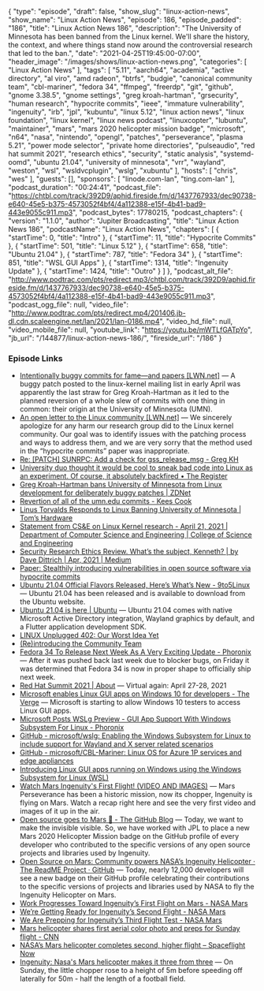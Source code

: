 {
  "type": "episode",
  "draft": false,
  "show_slug": "linux-action-news",
  "show_name": "Linux Action News",
  "episode": 186,
  "episode_padded": "186",
  "title": "Linux Action News 186",
  "description": "The University of Minnesota has been banned from the Linux kernel. We'll share the history, the context, and where things stand now around the controversial research that led to the ban.",
  "date": "2021-04-25T19:45:00-07:00",
  "header_image": "/images/shows/linux-action-news.png",
  "categories": [
    "Linux Action News"
  ],
  "tags": [
    "5.11",
    "aarch64",
    "academia",
    "active directory",
    "al viro",
    "amd radeon",
    "btrfs",
    "budgie",
    "canonical community team",
    "cbl-mariner",
    "fedora 34",
    "ffmpeg",
    "freerdp",
    "git",
    "github",
    "gnome 3.38.5",
    "gnome settings",
    "greg kroah-hartman",
    "grsecurity",
    "human research",
    "hypocrite commits",
    "ieee",
    "immature vulnerability",
    "ingenuity",
    "irb",
    "jpl",
    "kubuntu",
    "linux 5.12",
    "linux action news",
    "linux foundation",
    "linux kernel",
    "linux news podcast",
    "linuxcopter",
    "lubuntu",
    "maintainer",
    "mars",
    "mars 2020 helicopter mission badge",
    "microsoft",
    "n64",
    "nasa",
    "nintendo",
    "opengl",
    "patches",
    "perseverance",
    "plasma 5.21",
    "power mode selector",
    "private home directories",
    "pulseaudio",
    "red hat summit 2021",
    "research ethics",
    "security",
    "static analysis",
    "systemd-oomd",
    "ubuntu 21.04",
    "university of minnesota",
    "vrr",
    "wayland",
    "weston",
    "wsl",
    "wsldvcplugin",
    "wslg",
    "xubuntu"
  ],
  "hosts": [
    "chris",
    "wes"
  ],
  "guests": [],
  "sponsors": [
    "linode.com-lan",
    "ting.com-lan"
  ],
  "podcast_duration": "00:24:41",
  "podcast_file": "https://chtbl.com/track/392D9/aphid.fireside.fm/d/1437767933/dec90738-e640-45e5-b375-4573052f4bf4/4a112388-e15f-4b41-bad9-443e9055c911.mp3",
  "podcast_bytes": 17780215,
  "podcast_chapters": {
    "version": "1.1.0",
    "author": "Jupiter Broadcasting",
    "title": "Linux Action News 186",
    "podcastName": "Linux Action News",
    "chapters": [
      {
        "startTime": 0,
        "title": "Intro"
      },
      {
        "startTime": 11,
        "title": "Hypocrite Commits"
      },
      {
        "startTime": 501,
        "title": "Linux 5.12"
      },
      {
        "startTime": 658,
        "title": "Ubuntu 21.04"
      },
      {
        "startTime": 787,
        "title": "Fedora 34"
      },
      {
        "startTime": 851,
        "title": "WSL GUI Apps"
      },
      {
        "startTime": 1314,
        "title": "Ingenuity Update"
      },
      {
        "startTime": 1424,
        "title": "Outro"
      }
    ]
  },
  "podcast_alt_file": "http://www.podtrac.com/pts/redirect.mp3/chtbl.com/track/392D9/aphid.fireside.fm/d/1437767933/dec90738-e640-45e5-b375-4573052f4bf4/4a112388-e15f-4b41-bad9-443e9055c911.mp3",
  "podcast_ogg_file": null,
  "video_file": "http://www.podtrac.com/pts/redirect.mp4/201406.jb-dl.cdn.scaleengine.net/lan/2021/lan-0186.mp4",
  "video_hd_file": null,
  "video_mobile_file": null,
  "youtube_link": "https://youtu.be/mWTLfGATpYo",
  "jb_url": "/144877/linux-action-news-186/",
  "fireside_url": "/186"
}


### Episode Links

  * [Intentionally buggy commits for fame—and papers [LWN.net]](https://lwn.net/SubscriberLink/853717/2a0135e76b6991d8/ "Intentionally buggy commits for fame—and papers \[LWN.net\]") — A buggy patch posted to the linux-kernel mailing list in early April was apparently the last straw for Greg Kroah-Hartman as it led to the planned reversion of a whole slew of commits with one thing in common: their origin at the University of Minnesota (UMN). 
  * [An open letter to the Linux community [LWN.net]](https://lwn.net/ml/linux-kernel/CAK8KejpUVLxmqp026JY7x5GzHU2YJLPU8SzTZUNXU2OXC70ZQQ@mail.gmail.com/ "An open letter to the Linux community \[LWN.net\]") — We sincerely apologize for any harm our research group did to the Linux kernel community. Our goal was to identify issues with the patching process and ways to address them, and we are very sorry that the method used in the “hypocrite commits” paper was inappropriate.
  * [Re: [PATCH] SUNRPC: Add a check for gss_release_msg - Greg KH](https://lore.kernel.org/linux-nfs/YH5%2Fi7OvsjSmqADv@kroah.com/ "Re: \[PATCH\] SUNRPC: Add a check for gss_release_msg - Greg KH")
  * [University duo thought it would be cool to sneak bad code into Linux as an experiment. Of course, it absolutely backfired • The Register](https://www.theregister.com/2021/04/21/minnesota_linux_kernel_flaws_update/ "University duo thought it would be cool to sneak bad code into Linux as an experiment. Of course, it absolutely backfired • The Register")
  * [Greg Kroah-Hartman bans University of Minnesota from Linux development for deliberately buggy patches | ZDNet](https://www.zdnet.com/article/greg-kroah-hartman-bans-university-of-minnesota-from-linux-development-for-deliberately-buggy-patches/ "Greg Kroah-Hartman bans University of Minnesota from Linux development for deliberately buggy patches | ZDNet")
  * [ Revertion of all of the umn.edu commits - Kees Cook](https://lore.kernel.org/lkml/202104221451.292A6ED4@keescook/ " Revertion of all of the umn.edu commits - Kees Cook")
  * [Linus Torvalds Responds to Linux Banning University of Minnesota | Tom’s Hardware](https://www.tomshardware.com/news/linus-torvalds-responds-to-linux-banning-university-of-minnesota "Linus Torvalds Responds to Linux Banning University of Minnesota | Tom’s Hardware")
  * [Statement from CS&E on Linux Kernel research - April 21, 2021 | Department of Computer Science and Engineering | College of Science and Engineering](https://cse.umn.edu/cs/statement-cse-linux-kernel-research-april-21-2021 "Statement from CS&E on Linux Kernel research - April 21, 2021 | Department of Computer Science and Engineering | College of Science and Engineering")
  * [Security Research Ethics Review. What’s the subject, Kenneth? | by Dave Dittrich | Apr, 2021 | Medium](https://dave-dittrich.medium.com/security-research-ethics-review-cdcabf1bbabf "Security Research Ethics Review. What’s the subject, Kenneth? | by Dave Dittrich | Apr, 2021 | Medium")
  * [Paper: Stealthily introducing vulnerabilities in open source software via hypocrite commits](https://github.com/QiushiWu/qiushiwu.github.io/blob/main/papers/OpenSourceInsecurity.pdf "Paper: Stealthily introducing vulnerabilities in open source software via hypocrite commits")
  * [Ubuntu 21.04 Official Flavors Released, Here’s What’s New - 9to5Linux](https://9to5linux.com/ubuntu-21-04-official-flavors-released-heres-whats-new "Ubuntu 21.04 Official Flavors Released, Here’s What’s New - 9to5Linux") — Ubuntu 21.04 has been released and is available to download from the Ubuntu website.
  * [Ubuntu 21.04 is here | Ubuntu](https://ubuntu.com/blog/ubuntu-21-04-is-here "Ubuntu 21.04 is here | Ubuntu") — Ubuntu 21.04 comes with native Microsoft Active Directory integration, Wayland graphics by default, and a Flutter application development SDK. 
  * [LINUX Unplugged 402: Our Worst Idea Yet](https://linuxunplugged.com/402 "LINUX Unplugged 402: Our Worst Idea Yet")
  * [(Re)introducing the Community Team](https://ubuntu.com/blog/reintroducing-the-community-team "\(Re\)introducing the Community Team")
  * [Fedora 34 To Release Next Week As A Very Exciting Update - Phoronix](https://www.phoronix.com/scan.php?page=news_item&px=Fedora-34-Next-Week&utm_source=feedburner&utm_medium=feed&utm_campaign=Feed%3A+Phoronix+%28Phoronix%29 "Fedora 34 To Release Next Week As A Very Exciting Update - Phoronix") — After it was pushed back last week due to blocker bugs, on Friday it was determined that Fedora 34 is now in proper shape to officially ship next week.
  * [Red Hat Summit 2021 | About](https://www.redhat.com/en/summit/about#virtual-april "Red Hat Summit 2021 | About") — Virtual again: April 27-28, 2021
  * [Microsoft enables Linux GUI apps on Windows 10 for developers - The Verge](https://www.theverge.com/2021/4/21/22396018/microsoft-windows-10-linux-gui-apps-task-manager-app-throttling-features "Microsoft enables Linux GUI apps on Windows 10 for developers - The Verge") — Microsoft is starting to allow Windows 10 testers to access Linux GUI apps. 
  * [Microsoft Posts WSLg Preview - GUI App Support With Windows Subsystem For Linux - Phoronix](https://www.phoronix.com/scan.php?page=news_item&px=Microsoft-WSL2-WSLg-Preview "Microsoft Posts WSLg Preview - GUI App Support With Windows Subsystem For Linux - Phoronix")
  * [GitHub - microsoft/wslg: Enabling the Windows Subsystem for Linux to include support for Wayland and X server related scenarios](https://github.com/microsoft/wslg#wsl-dynamic-virtual-channel-plugin-wsldvcplugin "GitHub - microsoft/wslg: Enabling the Windows Subsystem for Linux to include support for Wayland and X server related scenarios")
  * [GitHub - microsoft/CBL-Mariner: Linux OS for Azure 1P services and edge appliances](https://github.com/microsoft/CBL-Mariner "GitHub - microsoft/CBL-Mariner: Linux OS for Azure 1P services and edge appliances")
  * [Introducing Linux GUI apps running on Windows using the Windows Subsystem for Linux (WSL)](https://www.youtube.com/watch?v=f8_nvJzuaSU "Introducing Linux GUI apps running on Windows using the Windows Subsystem for Linux \(WSL\)")
  * [Watch Mars Ingenuity's First Flight! (VIDEO AND IMAGES)](https://www.youtube.com/watch?v=j22E7_DCPJc "Watch Mars Ingenuity's First Flight! \(VIDEO AND IMAGES\)") — Mars​ Perseverance​ has been a historic mission, now its chopper, Ingenuity is flying on Mars. Watch a recap right here and see the very first video and images of it up in the air.
  * [Open source goes to Mars 🚀 - The GitHub Blog](https://github.blog/2021-04-19-open-source-goes-to-mars/ "Open source goes to Mars 🚀 - The GitHub Blog") — Today, we want to make the invisible visible. So, we have worked with JPL to place a new Mars 2020 Helicopter Mission badge on the GitHub profile of every developer who contributed to the specific versions of any open source projects and libraries used by Ingenuity. 
  * [Open Source on Mars: Community powers NASA’s Ingenuity Helicopter · The ReadME Project · GitHub](https://github.com/readme/nasa-ingenuity-helicopter "Open Source on Mars: Community powers NASA’s Ingenuity Helicopter · The ReadME Project · GitHub") — Today, nearly 12,000 developers will see a new badge on their GitHub profile celebrating their contributions to the specific versions of projects and libraries used by NASA to fly the Ingenuity Helicopter on Mars. 
  * [Work Progresses Toward Ingenuity’s First Flight on Mars - NASA Mars](https://mars.nasa.gov/technology/helicopter/status/290/work-progresses-toward-ingenuity-s-first-flight-on-mars/ "Work Progresses Toward Ingenuity’s First Flight on Mars - NASA Mars")
  * [We’re Getting Ready for Ingenuity’s Second Flight - NASA Mars](https://mars.nasa.gov/technology/helicopter/status/294/were-getting-ready-for-ingenuitys-second-flight/ "We’re Getting Ready for Ingenuity’s Second Flight - NASA Mars")
  * [We Are Prepping for Ingenuity’s Third Flight Test - NASA Mars](https://mars.nasa.gov/technology/helicopter/status/295/we-are-prepping-for-ingenuitys-third-flight-test/ "We Are Prepping for Ingenuity’s Third Flight Test - NASA Mars")
  * [Mars helicopter shares first aerial color photo and preps for Sunday flight - CNN](https://www.cnn.com/2021/04/23/world/mars-helicopter-color-image-third-flight-scn/index.html "Mars helicopter shares first aerial color photo and preps for Sunday flight - CNN")
  * [NASA’s Mars helicopter completes second, higher flight – Spaceflight Now](https://spaceflightnow.com/2021/04/23/nasas-mars-helicopter-completes-second-higher-flight/ "NASA’s Mars helicopter completes second, higher flight – Spaceflight Now")
  * [Ingenuity: Nasa's Mars helicopter makes it three from three](https://www.bbc.com/news/science-environment-56882257 "Ingenuity: Nasa's Mars helicopter makes it three from three") — On Sunday, the little chopper rose to a height of 5m before speeding off laterally for 50m - half the length of a football field.


